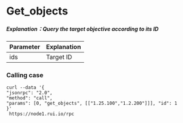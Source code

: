 # Get_objects

##### Explanation：Query the target objective according to its ID

| Parameter | Explanation |
| :--- | :--- |
| ids | Target ID |

### **Calling case**

```
curl --data '{
"jsonrpc": "2.0", 
"method": "call", 
"params": [0, "get_objects", [["1.25.100","1.2.200"]]], "id": 1
}' 
 https://node1.rui.io/rpc
```
